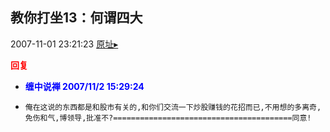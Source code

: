 ## 教你打坐13：何谓四大
2007-11-01 23:21:23
[原址▸](http://www.fxgan.com/chan_time/2007_07_12/759.htm)





**<font color='red'>回复</font>**


- **<font color='blue'>缠中说禅 2007/11/2 15:29:24</font>**
- ```
  俺在这说的东西都是和股市有关的,和你们交流一下炒股赚钱的花招而已,不用想的多离奇,免伤和气,博领导,批准不?========================================同意!
  ```
